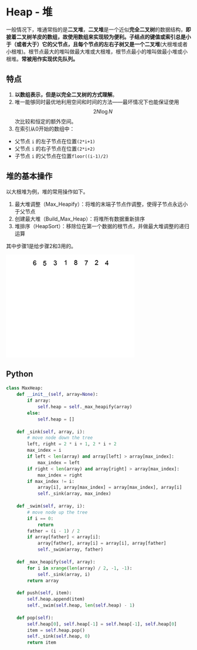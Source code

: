 # Heap - 堆

一般情况下，堆通常指的是**二叉堆**，**二叉堆**是一个近似**完全二叉树**的数据结构，**即披着二叉树羊皮的数组，**故使用数组来实现较为便利。子结点的键值或索引总是小于（或者大于）它的父节点，且每个节点的左右子树又是一个**二叉堆**(大根堆或者小根堆)。根节点最大的堆叫做最大堆或大根堆，根节点最小的堆叫做最小堆或小根堆。**常被用作实现优先队列。**

## 特点

1. **以数组表示，但是以完全二叉树的方式理解**。
2. 唯一能够同时最优地利用空间和时间的方法——最坏情况下也能保证使用 $$2N \log N$$ 次比较和恒定的额外空间。
3. 在索引从0开始的数组中：
  - 父节点 `i` 的左子节点在位置`(2*i+1)`
  - 父节点 `i` 的右子节点在位置`(2*i+2)`
  - 子节点 `i` 的父节点在位置`floor((i-1)/2)`

## 堆的基本操作

以大根堆为例，堆的常用操作如下。

1. 最大堆调整（Max_Heapify）：将堆的末端子节点作调整，使得子节点永远小于父节点
2. 创建最大堆（Build_Max_Heap）：将堆所有数据重新排序
3. 堆排序（HeapSort）：移除位在第一个数据的根节点，并做最大堆调整的递归运算

其中步骤1是给步骤2和3用的。

![Heapsort-example](../../shared-files/images/Heapsort-example.gif)

## Python

```python
class MaxHeap:
    def __init__(self, array=None):
        if array:
            self.heap = self._max_heapify(array)
        else:
            self.heap = []

    def _sink(self, array, i):
        # move node down the tree
        left, right = 2 * i + 1, 2 * i + 2
        max_index = i
        if left < len(array) and array[left] > array[max_index]:
            max_index = left
        if right < len(array) and array[right] > array[max_index]:
            max_index = right
        if max_index != i:
            array[i], array[max_index] = array[max_index], array[i]
            self._sink(array, max_index)

    def _swim(self, array, i):
        # move node up the tree
        if i == 0:
            return
        father = (i - 1) / 2
        if array[father] < array[i]:
            array[father], array[i] = array[i], array[father]
            self._swim(array, father)

    def _max_heapify(self, array):
        for i in xrange(len(array) / 2, -1, -1):
            self._sink(array, i)
        return array

    def push(self, item):
        self.heap.append(item)
        self._swim(self.heap, len(self.heap) - 1)

    def pop(self):
        self.heap[0], self.heap[-1] = self.heap[-1], self.heap[0]
        item = self.heap.pop()
        self._sink(self.heap, 0)
        return item
```
